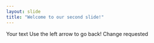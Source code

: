 ```yaml
---
layout: slide
title: "Welcome to our second slide!"
---
```

Your text
Use the left arrow to go back!
Change requested
